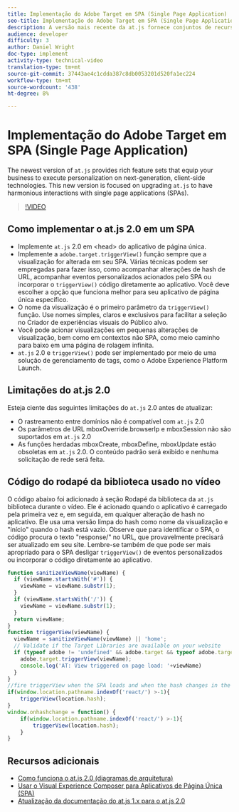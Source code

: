 ```yaml
---
title: Implementação do Adobe Target em SPA (Single Page Application)
seo-title: Implementação do Adobe Target em SPA (Single Page Application)
description: A versão mais recente da at.js fornece conjuntos de recursos avançados que fazem com que sua empresa execute personalização em tecnologias de próxima geração e cliente. Essa nova versão tem como foco a atualização da at.js para ter interações harmoniosas com aplicativos de página única (SPAs).
audience: developer
difficulty: 3
author: Daniel Wright
doc-type: implement
activity-type: technical-video
translation-type: tm+mt
source-git-commit: 37443ae4c1cdda387c8db0053201d520fa1ec224
workflow-type: tm+mt
source-wordcount: '438'
ht-degree: 8%

---
```



# Implementação do Adobe Target em SPA (Single Page Application)

The newest version of `at.js` provides rich feature sets that equip your business to execute personalization on next-generation, client-side technologies. This new version is focused on upgrading `at.js` to have harmonious interactions with single page applications (SPAs).

>[!VIDEO](https://video.tv.adobe.com/v/26248?quality=12)

## Como implementar o at.js 2.0 em um SPA

* Implemente `at.js` 2.0 em &lt;head> do aplicativo de página única.
* Implemente a `adobe.target.triggerView()` função sempre que a visualização for alterada em seu SPA. Várias técnicas podem ser empregadas para fazer isso, como acompanhar alterações de hash de URL, acompanhar eventos personalizados acionados pelo SPA ou incorporar o `triggerView()` código diretamente ao aplicativo. Você deve escolher a opção que funciona melhor para seu aplicativo de página única específico.
* O nome da visualização é o primeiro parâmetro da `triggerView()` função. Use nomes simples, claros e exclusivos para facilitar a seleção no Criador de experiências visuais do Público alvo.
* Você pode acionar visualizações em pequenas alterações de visualização, bem como em contextos não SPA, como meio caminho para baixo em uma página de rolagem infinita.
* `at.js` 2.0 e `triggerView()` pode ser implementado por meio de uma solução de gerenciamento de tags, como o Adobe Experience Platform Launch.

## Limitações do at.js 2.0

Esteja ciente das seguintes limitações do `at.js` 2.0 antes de atualizar:

* O rastreamento entre domínios não é compatível com `at.js` 2.0
* Os parâmetros de URL mboxOverride.browserIp e mboxSession não são suportados em `at.js` 2.0
* As funções herdadas mboxCreate, mboxDefine, mboxUpdate estão obsoletas em `at.js` 2.0. O conteúdo padrão será exibido e nenhuma solicitação de rede será feita.

## Código do rodapé da biblioteca usado no vídeo

O código abaixo foi adicionado à seção Rodapé da biblioteca da `at.js` biblioteca durante o vídeo. Ele é acionado quando o aplicativo é carregado pela primeira vez e, em seguida, em qualquer alteração de hash no aplicativo. Ele usa uma versão limpa do hash como nome da visualização e &quot;início&quot; quando o hash está vazio. Observe que para identificar o SPA, o código procura o texto &quot;response/&quot; no URL, que provavelmente precisará ser atualizado em seu site. Lembre-se também de que pode ser mais apropriado para o SPA desligar `triggerView()` de eventos personalizados ou incorporar o código diretamente ao aplicativo.

```javascript
function sanitizeViewName(viewName) {
  if (viewName.startsWith('#')) {
    viewName = viewName.substr(1);
  }
  if (viewName.startsWith('/')) {
    viewName = viewName.substr(1);
  }
  return viewName;
}
function triggerView(viewName) {
  viewName = sanitizeViewName(viewName) || 'home';
  // Validate if the Target Libraries are available on your website
  if (typeof adobe != 'undefined' && adobe.target && typeof adobe.target.triggerView === 'function') {
    adobe.target.triggerView(viewName);
    console.log('AT: View triggered on page load: '+viewName)
  }
}
//fire triggerView when the SPA loads and when the hash changes in the SPA
if(window.location.pathname.indexOf('react/') >-1){
    triggerView(location.hash);
}
window.onhashchange = function() {
    if(window.location.pathname.indexOf('react/') >-1){
        triggerView(location.hash);
    }
}
```

## Recursos adicionais

* [Como funciona o at.js 2.0 (diagramas de arquitetura)](understanding-how-atjs-20-works.md)
* [Usar o Visual Experience Composer para Aplicativos de Página Única (SPA)](../experiences/use-the-visual-experience-composer-for-single-page-applications.md)
* [Atualização da documentação do at.js 1.x para o at.js 2.0](https://docs.adobe.com/content/help/en/target/using/implement-target/client-side/upgrading-from-atjs-1x-to-atjs-20.html)